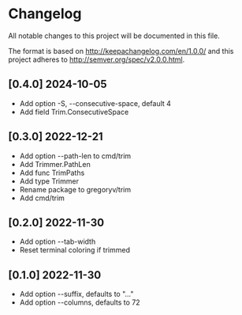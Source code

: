 # Changelog
All notable changes to this project will be documented in this file.

The format is based on http://keepachangelog.com/en/1.0.0/
and this project adheres to http://semver.org/spec/v2.0.0.html.

## [0.4.0] 2024-10-05

- Add option -S, --consecutive-space, default 4
- Add field Trim.ConsecutiveSpace

## [0.3.0] 2022-12-21

- Add option --path-len to cmd/trim
- Add Trimmer.PathLen
- Add func TrimPaths
- Add type Trimmer
- Rename package to gregoryv/trim
- Add cmd/trim

## [0.2.0] 2022-11-30

- Add option --tab-width
- Reset terminal coloring if trimmed

## [0.1.0] 2022-11-30

- Add option --suffix, defaults to "..."
- Add option --columns, defaults to 72
